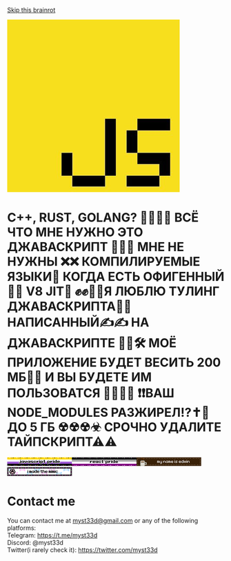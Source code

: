 [Skip this brainrot](#contact-me)

<img src="js.jpg">

# C++, RUST, GOLANG? 🤢🤮🤮🤮 ВСЁ ЧТО МНЕ НУЖНО ЭТО ДЖАВАСКРИПТ 🛐😤😤 МНЕ НЕ НУЖНЫ ❌❌ КОМПИЛИРУЕМЫЕ ЯЗЫКИ🤮 КОГДА ЕСТЬ ОФИГЕННЫЙ💄💋 V8 JIT🛐 ✊✊👊🤘Я ЛЮБЛЮ ТУЛИНГ ДЖАВАСКРИПТА🫵🫶 НАПИСАННЫЙ✍✍ НА ДЖАВАСКРИПТЕ 🦾🦾🛠 МОЁ ПРИЛОЖЕНИЕ БУДЕТ ВЕСИТЬ 200 МБ🥰🥰 И ВЫ БУДЕТЕ ИМ ПОЛЬЗОВАТСЯ 🤩😤😤🥵 ❗❗ВАШ NODE_MODULES РАЗЖИРЕЛ⁉✝🛐 ДО 5 ГБ ☢☢☢☣ СРОЧНО УДАЛИТЕ ТАЙПСКРИПТ⚠⚠

<img src="js.gif"><img src="react.gif"><img src="edwin.gif"><img src="mimic.gif">

# Contact me
You can contact me at myst33d@gmail.com or any of the following platforms:  
Telegram: https://t.me/myst33d  
Discord: @myst33d  
Twitter(i rarely check it): https://twitter.com/myst33d
